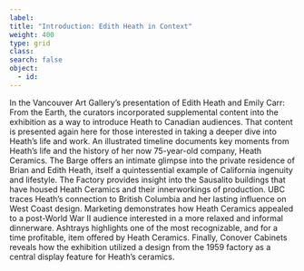 ```yaml
---
label:
title: "Introduction: Edith Heath in Context"
weight: 400
type: grid
class:
search: false
object:
  - id:
---
```

In the Vancouver Art Gallery’s presentation of Edith Heath and Emily Carr: From the Earth, the curators incorporated supplemental content into the exhibition as a way to introduce Heath to Canadian audiences. That content is presented again here for those interested in taking a deeper dive into Heath’s life and work. An illustrated timeline documents key moments from Heath’s life and the history of her now 75-year-old company, Heath Ceramics. The Barge offers an intimate glimpse into the private residence of Brian and Edith Heath, itself a quintessential example of California ingenuity and lifestyle. The Factory provides insight into the Sausalito buildings that have housed Heath Ceramics and their innerworkings of production. UBC traces Heath’s connection to British Columbia and her lasting influence on West Coast design. Marketing demonstrates how Heath Ceramics appealed to a post-World War II audience interested in a more relaxed and informal dinnerware. Ashtrays highlights one of the most recognizable, and for a time profitable, item offered by Heath Ceramics. Finally, Conover Cabinets reveals how the exhibition utilized a design from the 1959 factory as a central display feature for Heath’s ceramics.
